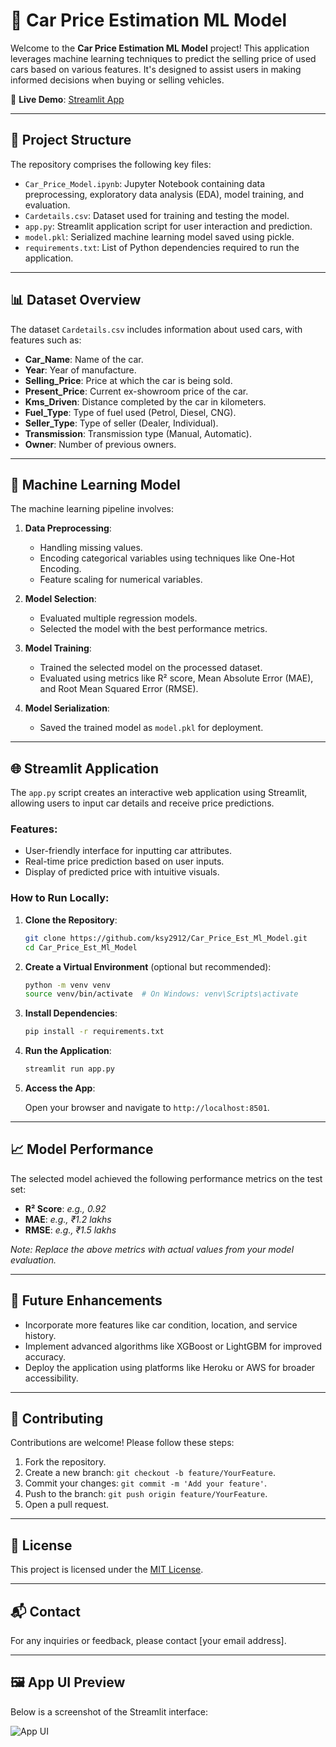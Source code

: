 # 🚗 Car Price Estimation ML Model

Welcome to the **Car Price Estimation ML Model** project! This application leverages machine learning techniques to predict the selling price of used cars based on various features. It's designed to assist users in making informed decisions when buying or selling vehicles.

🔗 **Live Demo**: [Streamlit App](https://ksy2912-car-price-est-ml-model-app-pais2a.streamlit.app/)

---

## 📂 Project Structure

The repository comprises the following key files:

- `Car_Price_Model.ipynb`: Jupyter Notebook containing data preprocessing, exploratory data analysis (EDA), model training, and evaluation.
- `Cardetails.csv`: Dataset used for training and testing the model.
- `app.py`: Streamlit application script for user interaction and prediction.
- `model.pkl`: Serialized machine learning model saved using pickle.
- `requirements.txt`: List of Python dependencies required to run the application.

---

## 📊 Dataset Overview

The dataset `Cardetails.csv` includes information about used cars, with features such as:

- **Car_Name**: Name of the car.
- **Year**: Year of manufacture.
- **Selling_Price**: Price at which the car is being sold.
- **Present_Price**: Current ex-showroom price of the car.
- **Kms_Driven**: Distance completed by the car in kilometers.
- **Fuel_Type**: Type of fuel used (Petrol, Diesel, CNG).
- **Seller_Type**: Type of seller (Dealer, Individual).
- **Transmission**: Transmission type (Manual, Automatic).
- **Owner**: Number of previous owners.

---

## 🧠 Machine Learning Model

The machine learning pipeline involves:

1. **Data Preprocessing**:
   - Handling missing values.
   - Encoding categorical variables using techniques like One-Hot Encoding.
   - Feature scaling for numerical variables.

2. **Model Selection**:
   - Evaluated multiple regression models.
   - Selected the model with the best performance metrics.

3. **Model Training**:
   - Trained the selected model on the processed dataset.
   - Evaluated using metrics like R² score, Mean Absolute Error (MAE), and Root Mean Squared Error (RMSE).

4. **Model Serialization**:
   - Saved the trained model as `model.pkl` for deployment.

---

## 🌐 Streamlit Application

The `app.py` script creates an interactive web application using Streamlit, allowing users to input car details and receive price predictions.

### Features:

- User-friendly interface for inputting car attributes.
- Real-time price prediction based on user inputs.
- Display of predicted price with intuitive visuals.

### How to Run Locally:

1. **Clone the Repository**:

   ```bash
   git clone https://github.com/ksy2912/Car_Price_Est_Ml_Model.git
   cd Car_Price_Est_Ml_Model
   ```

2. **Create a Virtual Environment** (optional but recommended):

   ```bash
   python -m venv venv
   source venv/bin/activate  # On Windows: venv\Scripts\activate
   ```

3. **Install Dependencies**:

   ```bash
   pip install -r requirements.txt
   ```

4. **Run the Application**:

   ```bash
   streamlit run app.py
   ```

5. **Access the App**:

   Open your browser and navigate to `http://localhost:8501`.

---

## 📈 Model Performance

The selected model achieved the following performance metrics on the test set:

- **R² Score**: *e.g., 0.92*
- **MAE**: *e.g., ₹1.2 lakhs*
- **RMSE**: *e.g., ₹1.5 lakhs*

*Note: Replace the above metrics with actual values from your model evaluation.*

---

## 📌 Future Enhancements

- Incorporate more features like car condition, location, and service history.
- Implement advanced algorithms like XGBoost or LightGBM for improved accuracy.
- Deploy the application using platforms like Heroku or AWS for broader accessibility.

---

## 🤝 Contributing

Contributions are welcome! Please follow these steps:

1. Fork the repository.
2. Create a new branch: `git checkout -b feature/YourFeature`.
3. Commit your changes: `git commit -m 'Add your feature'`.
4. Push to the branch: `git push origin feature/YourFeature`.
5. Open a pull request.

---

## 📄 License

This project is licensed under the [MIT License](LICENSE).

---

## 📬 Contact

For any inquiries or feedback, please contact [your email address].

---

## 🖼️ App UI Preview

Below is a screenshot of the Streamlit interface:

![App UI](app_ui_screenshot.png)
